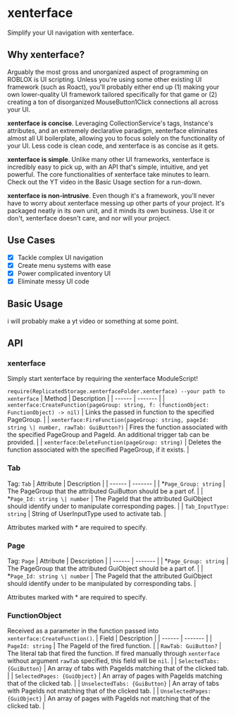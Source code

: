 # xenterface
Simplify your UI navigation with xenterface.

## Why xenterface?
Arguably the most gross and unorganized aspect of programming on ROBLOX is UI scripting. Unless you're using some other existing UI framework (such as Roact), you'll probably either end up (1) making your own lower-quality UI framework tailored specifically for that game or (2) creating a ton of disorganized MouseButton1Click connections all across your UI. 

**xenterface is concise**. Leveraging CollectionService's tags, Instance's attributes, and an extremely declarative paradigm, xenterface eliminates almost all UI boilerplate, allowing you to focus solely on the functionality of your UI. Less code is clean code, and xenterface is as concise as it gets.

**xenterface is simple**. Unlike many other UI frameworks, xenterface is incredibly easy to pick up, with an API that's simple, intuitive, and yet powerful. The core functionalities of xenterface take minutes to learn. Check out the YT video in the Basic Usage section for a run-down.

**xenterface is non-intrusive**. Even though it's a framework, you'll never have to worry about xenterface messing up other parts of your project. It's packaged neatly in its own unit, and it minds its own business. Use it or don't, xenterface doesn't care, and nor will your project.

## Use Cases
- [x] Tackle complex UI navigation
- [x] Create menu systems with ease
- [x] Power complicated inventory UI
- [x] Eliminate messy UI code

## Basic Usage
i will probably make a yt video or something at some point.

## API
### xenterface
Simply start xenterface by requiring the xenterface ModuleScript!

`require(ReplicatedStorage.xenterfaceFolder.xenterface) --your path to xenterface`
| Method | Description |
| ------ | ------- |
| `xenterface:CreateFunction(pageGroup: string, f: (functionObject: FunctionObject) -> nil)` | Links the passed in function to the specified PageGroup. |
| `xenterface:FireFunction(pageGroup: string, pageId: string \| number, rawTab: GuiButton?)` | Fires the function associated with the specified PageGroup and PageId. An additional trigger tab can be provided. |
| `xenterface:DeleteFunction(pageGroup: string)` | Deletes the function associated with the specified PageGroup, if it exists. |

### Tab
Tag: `Tab`
| Attribute | Description |
| ------ | ------- |
| *`Page_Group: string` | The PageGroup that the attributed GuiButton should be a part of. |
| *`Page_Id: string \| number` | The PageId that the attributed GuiObject should identify under to manipulate corresponding pages. |
| `Tab_InputType: string` | String of UserInputType used to activate tab. |

Attributes marked with * are required to specify.

### Page
Tag: `Page`
| Attribute | Description |
| ------ | ------- |
| *`Page_Group: string` | The PageGroup that the attributed GuiObject should be a part of. |
| *`Page_Id: string \| number` | The PageId that the attributed GuiObject should identify under to be manipulated by corresponding tabs. |

Attributes marked with * are required to specify.

### FunctionObject
Received as a parameter in the function passed into `xenterface:CreateFunction()`.
| Field | Description |
| ------ | ------- |
| `PageId: string` | The PageId of the fired function. |
| `RawTab: GuiButton?` | The literal tab that fired the function. If fired manually through `xenterface` without argument `rawTab` specified, this field will be `nil`. |
| `SelectedTabs: {GuiButton}` | An array of tabs with PageIds matching that of the clicked tab. |
| `SelectedPages: {GuiObject}` | An array of pages with PageIds matching that of the clicked tab. |
| `UnselectedTabs: {GuiButton}` | An array of tabs with PageIds not matching that of the clicked tab. |
| `UnselectedPages: {GuiObject}` | An array of pages with PageIds not matching that of the clicked tab. |